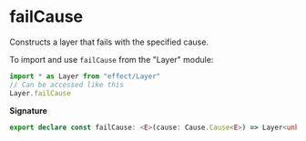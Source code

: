 # failCause

Constructs a layer that fails with the specified cause.

To import and use `failCause` from the "Layer" module:

```ts
import * as Layer from "effect/Layer"
// Can be accessed like this
Layer.failCause
```

**Signature**

```ts
export declare const failCause: <E>(cause: Cause.Cause<E>) => Layer<unknown, E>
```
